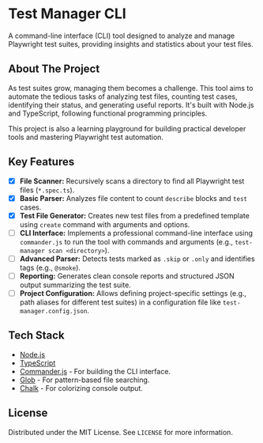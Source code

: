 # Test Manager CLI

A command-line interface (CLI) tool designed to analyze and manage Playwright test suites, providing insights and statistics about your test files.

## About The Project

As test suites grow, managing them becomes a challenge. This tool aims to automate the tedious tasks of analyzing test files, counting test cases, identifying their status, and generating useful reports. It's built with Node.js and TypeScript, following functional programming principles.

This project is also a learning playground for building practical developer tools and mastering Playwright test automation.

## Key Features

-   [x] **File Scanner:** Recursively scans a directory to find all Playwright test files (`*.spec.ts`).
-   [x] **Basic Parser:** Analyzes file content to count `describe` blocks and `test` cases.
-   [x] **Test File Generator:** Creates new test files from a predefined template using `create` command with arguments and options.
-   [ ] **CLI Interface:** Implements a professional command-line interface using `commander.js` to run the tool with commands and arguments (e.g., `test-manager scan <directory>`).
-   [ ] **Advanced Parser:** Detects tests marked as `.skip` or `.only` and identifies tags (e.g., `@smoke`).
-   [ ] **Reporting:** Generates clean console reports and structured JSON output summarizing the test suite.
-   [ ] **Project Configuration:** Allows defining project-specific settings (e.g., path aliases for different test suites) in a configuration file like `test-manager.config.json`.

## Tech Stack

-   [Node.js](https://nodejs.org/)
-   [TypeScript](https://www.typescriptlang.org/)
-   [Commander.js](https://github.com/tj/commander.js/) - For building the CLI interface.
-   [Glob](https://github.com/isaacs/node-glob) - For pattern-based file searching.
-   [Chalk](https://github.com/chalk/chalk) - For colorizing console output.

## License

Distributed under the MIT License. See `LICENSE` for more information.

